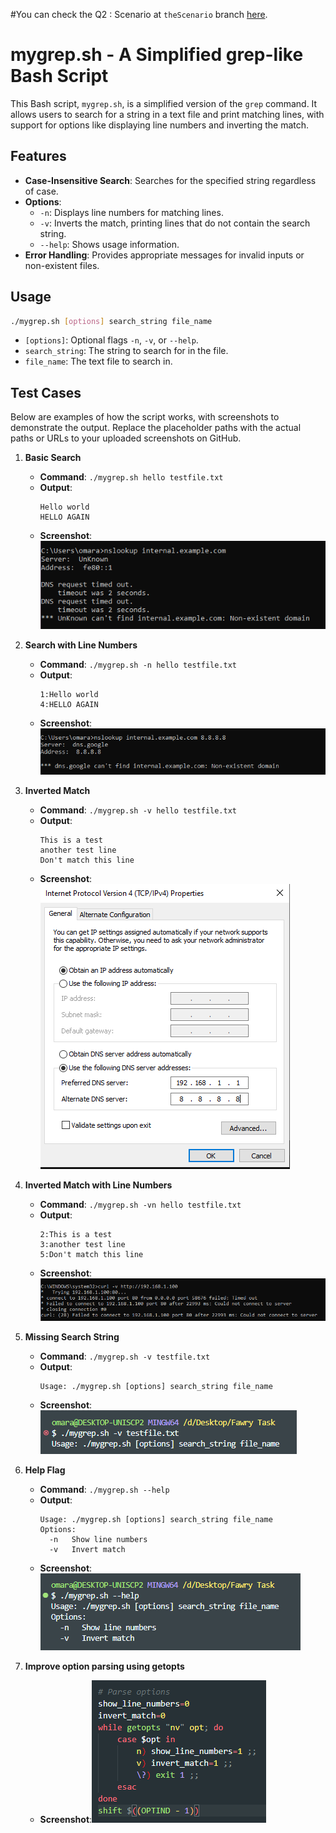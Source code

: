 #You can check the Q2 : Scenario at `theScenario` branch [here](https://github.com/omar3anan/Fawry-DevOps-Intern/tree/theScenario).
# mygrep.sh - A Simplified grep-like Bash Script

This Bash script, `mygrep.sh`, is a simplified version of the `grep` command. It allows users to search for a string in a text file and print matching lines, with support for options like displaying line numbers and inverting the match.

## Features

- **Case-Insensitive Search**: Searches for the specified string regardless of case.
- **Options**:
  - `-n`: Displays line numbers for matching lines.
  - `-v`: Inverts the match, printing lines that do not contain the search string.
  - `--help`: Shows usage information.
- **Error Handling**: Provides appropriate messages for invalid inputs or non-existent files.

## Usage

```bash
./mygrep.sh [options] search_string file_name
```

- `[options]`: Optional flags `-n`, `-v`, or `--help`.
- `search_string`: The string to search for in the file.
- `file_name`: The text file to search in.

## Test Cases

Below are examples of how the script works, with screenshots to demonstrate the output. Replace the placeholder paths with the actual paths or URLs to your uploaded screenshots on GitHub.

1. **Basic Search**
   - **Command**: `./mygrep.sh hello testfile.txt`
   - **Output**:
     ```
     Hello world
     HELLO AGAIN
     ```
   - **Screenshot**: ![App Screenshot](screenshots/1.png)

2. **Search with Line Numbers**
   - **Command**: `./mygrep.sh -n hello testfile.txt`
   - **Output**:
     ```
     1:Hello world
     4:HELLO AGAIN
     ```
   - **Screenshot**: ![App Screenshot](screenshots/2.png)

3. **Inverted Match**
   - **Command**: `./mygrep.sh -v hello testfile.txt`
   - **Output**:
     ```
     This is a test
     another test line
     Don't match this line
     ```
   - **Screenshot**: ![App Screenshot](screenshots/7.png)

4. **Inverted Match with Line Numbers**
   - **Command**: `./mygrep.sh -vn hello testfile.txt`
   - **Output**:
     ```
     2:This is a test
     3:another test line
     5:Don't match this line
     ```
   - **Screenshot**: ![App Screenshot](screenshots/3.png)

5. **Missing Search String**
   - **Command**: `./mygrep.sh -v testfile.txt`
   - **Output**:
     ```
     Usage: ./mygrep.sh [options] search_string file_name
     ```
   - **Screenshot**: ![App Screenshot](screenshots/4.png)

6. **Help Flag**
   - **Command**: `./mygrep.sh --help`
   - **Output**:
     ```
     Usage: ./mygrep.sh [options] search_string file_name
     Options:
       -n   Show line numbers
       -v   Invert match
     ```
   - **Screenshot**: ![App Screenshot](screenshots/5.png)
7. **Improve option parsing using getopts**
   - **Screenshot**:![App Screenshot](screenshots/8.png)



